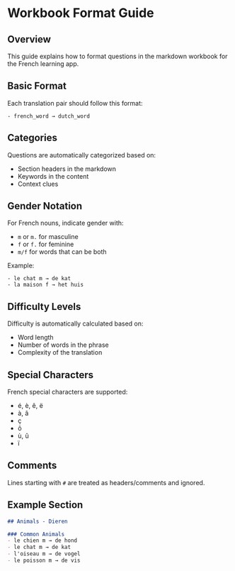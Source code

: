 # Workbook Format Guide

## Overview
This guide explains how to format questions in the markdown workbook for the French learning app.

## Basic Format
Each translation pair should follow this format:
```
- french_word → dutch_word
```

## Categories
Questions are automatically categorized based on:
- Section headers in the markdown
- Keywords in the content
- Context clues

## Gender Notation
For French nouns, indicate gender with:
- `m` or `m.` for masculine
- `f` or `f.` for feminine
- `m/f` for words that can be both

Example:
```
- le chat m → de kat
- la maison f → het huis
```

## Difficulty Levels
Difficulty is automatically calculated based on:
- Word length
- Number of words in the phrase
- Complexity of the translation

## Special Characters
French special characters are supported:
- é, è, ê, ë
- à, â
- ç
- ô
- ù, û
- ï

## Comments
Lines starting with `#` are treated as headers/comments and ignored.

## Example Section
```markdown
## Animals - Dieren

### Common Animals
- le chien m → de hond
- le chat m → de kat
- l'oiseau m → de vogel
- le poisson m → de vis
```